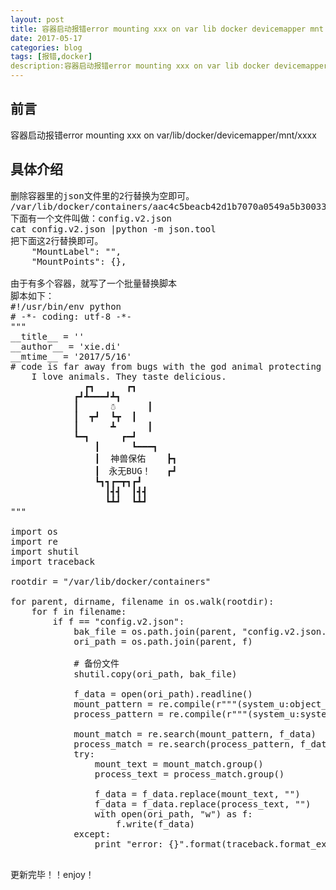 ```yaml
---
layout: post
title: 容器启动报错error mounting xxx on var lib docker devicemapper mnt xxxx
date: 2017-05-17
categories: blog
tags: [报错,docker]
description:容器启动报错error mounting xxx on var lib docker devicemapper mnt xxxx
---
```


## 前言
容器启动报错error mounting xxx on var/lib/docker/devicemapper/mnt/xxxx
## 具体介绍

<pre>
删除容器里的json文件里的2行替换为空即可。
/var/lib/docker/containers/aac4c5beacb42d1b7070a0549a5b30033e96916bacd2902d5e46a845d8f5ef2b
下面有一个文件叫做：config.v2.json
cat config.v2.json |python -m json.tool
把下面这2行替换即可。
    "MountLabel": "",
    "MountPoints": {},

由于有多个容器，就写了一个批量替换脚本
脚本如下：
#!/usr/bin/env python
# -*- coding: utf-8 -*-
"""
__title__ = ''
__author__ = 'xie.di'
__mtime__ = '2017/5/16'
# code is far away from bugs with the god animal protecting
    I love animals. They taste delicious.
              ┏┓      ┏┓
            ┏┛┻━━━┛┻┓
            ┃      ☃      ┃
            ┃  ┳┛  ┗┳  ┃
            ┃      ┻      ┃
            ┗━┓      ┏━┛
                ┃      ┗━━━┓
                ┃  神兽保佑    ┣┓
                ┃　永无BUG！   ┏┛
                ┗┓┓┏━┳┓┏┛
                  ┃┫┫  ┃┫┫
                  ┗┻┛  ┗┻┛
"""

import os
import re
import shutil
import traceback

rootdir = "/var/lib/docker/containers"

for parent, dirname, filename in os.walk(rootdir):
    for f in filename:
        if f == "config.v2.json":
            bak_file = os.path.join(parent, "config.v2.json.bak")
            ori_path = os.path.join(parent, f)

            # 备份文件
            shutil.copy(ori_path, bak_file)

            f_data = open(ori_path).readline()
            mount_pattern = re.compile(r"""(system_u:object_r:svirt_sandbox_file_t:s0:c\d+,c\d+)""")
            process_pattern = re.compile(r"""(system_u:system_r:svirt_lxc_net_t:s0:c\d+,c\d+)""")

            mount_match = re.search(mount_pattern, f_data)
            process_match = re.search(process_pattern, f_data)
            try:
                mount_text = mount_match.group()
                process_text = process_match.group()

                f_data = f_data.replace(mount_text, "")
                f_data = f_data.replace(process_text, "")
                with open(ori_path, "w") as f:
                    f.write(f_data)
            except:
                print "error: {}".format(traceback.format_exc())

</pre>
更新完毕！！enjoy！